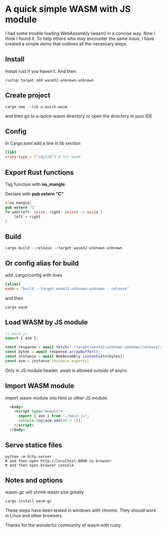 # A quick simple WASM with JS module
I had some trouble loading WebAssembly (wasm) in a concise way. Now I think I found it. To help others who may encounter the same issue, I have created a simple demo that outlines all the necessary steps.

## Install
Install rust if you haven't. And then
```shell
rustup target add wasm32-unknown-unknown
```

## Create project
```shell
cargo new --lib a-quick-wasm
```
and then go to a-quick-wasm directory or open the directory in your IDE

## Config
In Cargo.toml add a line in lib section
```toml
[lib]
crate-type = ["cdylib"] # for wasm
```
## Export Rust functions
Tag function with
**no_mangle**

Declare with 
**pub extern "C"**
```rust
#[no_mangle]
pub extern "C"
fn add(left: usize, right: usize) -> usize {
    left + right
}

```

## Build
```shell
cargo build --release --target wasm32-unknown-unknown
```
## Or config alias for build

add .cargo/config with lines
```toml
[alias]
wasm = "build --target wasm32-unknown-unknown --release"
```
and then
```shell
cargo wasm
```

## Load WASM by JS module
```js
// main.js
export { asm };

const response = await fetch("./target/wasm32-unknown-unknown/release/a_quick_wasm.wasm");
const bytes = await response.arrayBuffer();
const instance = await WebAssembly.instantiate(bytes);
const asm = instance.instance.exports;
```
Only in JS module header, await is allowed outside of async

## Import WASM module
import wasm module into html or other JS module
```html
  <body>
    <script type="module">
      import { asm } from "./main.js";
      console.log(asm.add(40 + 2));
    </script>
  </body>
```

## Serve statice files
```shell
python -m http.server
# and then open http://localhost:8000 in browser
# and then open browser console
```

## Notes and options
wasm-gc will shrink wasm size greatly
```shell
cargo install wasm-gc
```
These steps have been tested in windows with chrome. They should work in Linux and other browsers.

Thanks for the wonderful community of wasm with rusty.